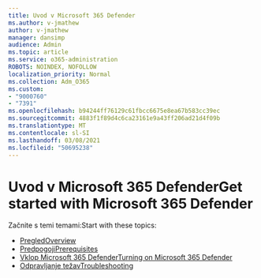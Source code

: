 ```yaml
---
title: Uvod v Microsoft 365 Defender
ms.author: v-jmathew
author: v-jmathew
manager: dansimp
audience: Admin
ms.topic: article
ms.service: o365-administration
ROBOTS: NOINDEX, NOFOLLOW
localization_priority: Normal
ms.collection: Adm_O365
ms.custom:
- "9000760"
- "7391"
ms.openlocfilehash: b94244ff76129c61fbcc6675e8ea67b583cc39ec
ms.sourcegitcommit: 4883f1f89d4c6ca23161e9a43ff206ad21d4f09b
ms.translationtype: MT
ms.contentlocale: sl-SI
ms.lasthandoff: 03/08/2021
ms.locfileid: "50695238"
---
```

# <a name="get-started-with-microsoft-365-defender"></a><span data-ttu-id="3092a-102">Uvod v Microsoft 365 Defender</span><span class="sxs-lookup"><span data-stu-id="3092a-102">Get started with Microsoft 365 Defender</span></span>

<span data-ttu-id="3092a-103">Začnite s temi temami:</span><span class="sxs-lookup"><span data-stu-id="3092a-103">Start with these topics:</span></span>

- [<span data-ttu-id="3092a-104">Pregled</span><span class="sxs-lookup"><span data-stu-id="3092a-104">Overview</span></span>](https://docs.microsoft.com/microsoft-365/security/mtp/microsoft-threat-protection)
- [<span data-ttu-id="3092a-105">Predpogoji</span><span class="sxs-lookup"><span data-stu-id="3092a-105">Prerequisites</span></span>](https://docs.microsoft.com/microsoft-365/security/mtp/prerequisites)
- [<span data-ttu-id="3092a-106">Vklop Microsoft 365 Defender</span><span class="sxs-lookup"><span data-stu-id="3092a-106">Turning on Microsoft 365 Defender</span></span>](https://docs.microsoft.com/microsoft-365/security/mtp/mtp-enable)
- [<span data-ttu-id="3092a-107">Odpravljanje težav</span><span class="sxs-lookup"><span data-stu-id="3092a-107">Troubleshooting</span></span>](https://docs.microsoft.com/microsoft-365/security/mtp/troubleshoot)
